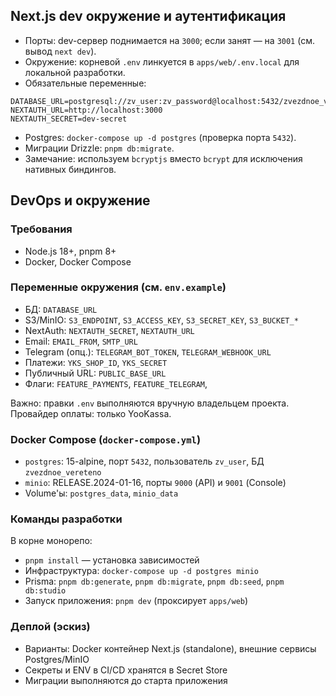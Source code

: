 ## Next.js dev окружение и аутентификация

- Порты: dev-сервер поднимается на `3000`; если занят — на `3001` (см. вывод `next dev`).
- Окружение: корневой `.env` линкуется в `apps/web/.env.local` для локальной разработки.
- Обязательные переменные:

```
DATABASE_URL=postgresql://zv_user:zv_password@localhost:5432/zvezdnoe_vereteno
NEXTAUTH_URL=http://localhost:3000
NEXTAUTH_SECRET=dev-secret
```

- Postgres: `docker-compose up -d postgres` (проверка порта `5432`).
- Миграции Drizzle: `pnpm db:migrate`.
- Замечание: используем `bcryptjs` вместо `bcrypt` для исключения нативных биндингов.
## DevOps и окружение

### Требования
- Node.js 18+, pnpm 8+
- Docker, Docker Compose

### Переменные окружения (см. `env.example`)
- БД: `DATABASE_URL`
- S3/MinIO: `S3_ENDPOINT`, `S3_ACCESS_KEY`, `S3_SECRET_KEY`, `S3_BUCKET_*`
- NextAuth: `NEXTAUTH_SECRET`, `NEXTAUTH_URL`
- Email: `EMAIL_FROM`, `SMTP_URL`
- Telegram (опц.): `TELEGRAM_BOT_TOKEN`, `TELEGRAM_WEBHOOK_URL`
- Платежи: `YKS_SHOP_ID`, `YKS_SECRET`
- Публичный URL: `PUBLIC_BASE_URL`
- Флаги: `FEATURE_PAYMENTS`, `FEATURE_TELEGRAM`,

Важно: правки `.env` выполняются вручную владельцем проекта. Провайдер оплаты: только YooKassa.

### Docker Compose (`docker-compose.yml`)
- `postgres`: 15-alpine, порт `5432`, пользователь `zv_user`, БД `zvezdnoe_vereteno`
- `minio`: RELEASE.2024-01-16, порты `9000` (API) и `9001` (Console)
- Volume'ы: `postgres_data`, `minio_data`

### Команды разработки
В корне монорепо:
- `pnpm install` — установка зависимостей
- Инфраструктура: `docker-compose up -d postgres minio`
- Prisma: `pnpm db:generate`, `pnpm db:migrate`, `pnpm db:seed`, `pnpm db:studio`
- Запуск приложения: `pnpm dev` (проксирует `apps/web`)

### Деплой (эскиз)
- Варианты: Docker контейнер Next.js (standalone), внешние сервисы Postgres/MinIO
- Секреты и ENV в CI/CD хранятся в Secret Store
- Миграции выполняются до старта приложения


